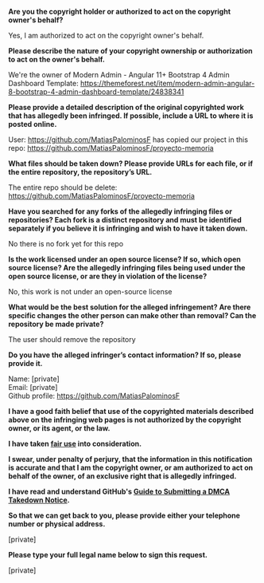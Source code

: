 **Are you the copyright holder or authorized to act on the copyright owner's behalf?**

Yes, I am authorized to act on the copyright owner's behalf.

**Please describe the nature of your copyright ownership or authorization to act on the owner's behalf.**

We're the owner of Modern Admin - Angular 11+ Bootstrap 4 Admin Dashboard Template: https://themeforest.net/item/modern-admin-angular-8-bootstrap-4-admin-dashboard-template/24838341

**Please provide a detailed description of the original copyrighted work that has allegedly been infringed. If possible, include a URL to where it is posted online.**

User: https://github.com/MatiasPalominosF has copied our project in this repo: https://github.com/MatiasPalominosF/proyecto-memoria

**What files should be taken down? Please provide URLs for each file, or if the entire repository, the repository’s URL.**

The entire repo should be delete: https://github.com/MatiasPalominosF/proyecto-memoria

**Have you searched for any forks of the allegedly infringing files or repositories? Each fork is a distinct repository and must be identified separately if you believe it is infringing and wish to have it taken down.**

No there is no fork yet for this repo

**Is the work licensed under an open source license? If so, which open source license? Are the allegedly infringing files being used under the open source license, or are they in violation of the license?**

No, this work is not under an open-source license

**What would be the best solution for the alleged infringement? Are there specific changes the other person can make other than removal? Can the repository be made private?**

The user should remove the repository

**Do you have the alleged infringer’s contact information? If so, please provide it.**

Name: [private]  
Email: [private]  
Github profile: https://github.com/MatiasPalominosF

**I have a good faith belief that use of the copyrighted materials described above on the infringing web pages is not authorized by the copyright owner, or its agent, or the law.**

**I have taken <a href="https://www.lumendatabase.org/topics/22">fair use</a> into consideration.**

**I swear, under penalty of perjury, that the information in this notification is accurate and that I am the copyright owner, or am authorized to act on behalf of the owner, of an exclusive right that is allegedly infringed.**

**I have read and understand GitHub's <a href="https://docs.github.com/articles/guide-to-submitting-a-dmca-takedown-notice/">Guide to Submitting a DMCA Takedown Notice</a>.**

**So that we can get back to you, please provide either your telephone number or physical address.**

[private]

**Please type your full legal name below to sign this request.**

[private]
